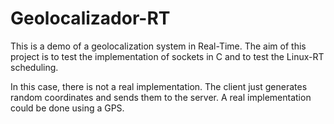 # Geolocalizador-RT
This is a demo of a geolocalization system in Real-Time. The aim of this project is to test the implementation of sockets in C and to test the Linux-RT scheduling.

In this case, there is not a real implementation. The client just generates random coordinates and sends them to the server. A real implementation could be done using a GPS.

